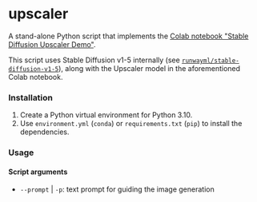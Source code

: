 # upscaler
A stand-alone Python script that implements the [Colab notebook "Stable Diffusion Upscaler Demo"](https://colab.research.google.com/drive/1o1qYJcFeywzCIdkfKJy7cTpgZTCM2EI4).

This script uses Stable Diffusion v1-5 internally (see [`runwayml/stable-diffusion-v1-5`](https://huggingface.co/runwayml/stable-diffusion-v1-5)), along with the Upscaler model in the aforementioned Colab notebook.

### Installation
1. Create a Python virtual environment for Python 3.10.
1. Use `environment.yml` (`conda`) or `requirements.txt` (`pip`) to install the dependencies.

### Usage
#### Script arguments
* `--prompt` | `-p`: text prompt for guiding the image generation
